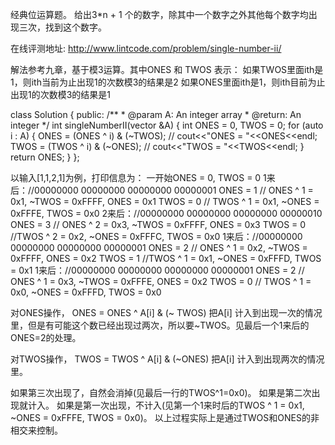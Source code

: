 经典位运算题。
给出3*n + 1 个的数字，除其中一个数字之外其他每个数字均出现三次，找到这个数字。

在线评测地址: http://www.lintcode.com/problem/single-number-ii/

解法参考九章，基于模3运算。其中ONES 和 TWOS 表示：
如果TWOS里面ith是1，则ith当前为止出现1的次数模3的结果是2
如果ONES里面ith是1，则ith目前为止出现1的次数模3的结果是1

class Solution {
public:
    /**
     * @param A: An integer array
     * @return: An integer
     */
    int singleNumberII(vector<int> &A) {
        int ONES = 0, TWOS = 0;
        for (auto i : A) {
            ONES = (ONES ^ i) & (~TWOS);
   //         cout<<"ONES = "<<ONES<<endl;
            TWOS = (TWOS ^ i) & (~ONES);
   //         cout<<"TWOS = "<<TWOS<<endl;
        }
        return ONES;
    }
}; 

以输入[1,1,2,1]为例，打印信息为：
一开始ONES = 0, TWOS = 0
1来后：//00000000 00000000 00000000 00000001
ONES = 1 // ONES ^ 1 = 0x1, ~TWOS = 0xFFFF, ONES = 0x1
TWOS = 0 // TWOS ^ 1 = 0x1, ~ONES = 0xFFFE, TWOS = 0x0
2来后：//00000000 00000000 00000000 00000010
ONES = 3 // ONES ^ 2 = 0x3, ~TWOS = 0xFFFF, ONES = 0x3
TWOS = 0 //TWOS ^ 2 = 0x2, ~ONES = 0xFFFC, TWOS = 0x0
1来后：//00000000 00000000 00000000 00000001
ONES = 2 // ONES ^ 1 = 0x2, ~TWOS = 0xFFFF, ONES = 0x2
TWOS = 1 //TWOS ^ 1 = 0x1, ~ONES = 0xFFFD, TWOS = 0x1
1来后：//00000000 00000000 00000000 00000001
ONES = 2 // ONES ^ 1 = 0x3, ~TWOS = 0xFFFE, ONES = 0x2
TWOS = 0 // TWOS ^ 1 = 0x0, ~ONES = 0xFFFD, TWOS = 0x0

对ONES操作， ONES = ONES ^ A[i] & (~ TWOS) 把A[i] 计入到出现一次的情况里，但是有可能这个数已经出现过两次，所以要~TWOS。见最后一个1来后的ONES=2的处理。

对TWOS操作， TWOS = TWOS ^ A[i] & (~ONES) 把A[i] 计入到出现两次的情况里。

如果第三次出现了，自然会消掉(见最后一行的TWOS^1=0x0)。
如果是第二次出现就计入。
如果是第一次出现，不计入(见第一个1来时后的TWOS ^ 1 = 0x1, ~ONES = 0xFFFE, TWOS = 0x0)。
以上过程实际上是通过TWOS和ONES的非相交来控制。
